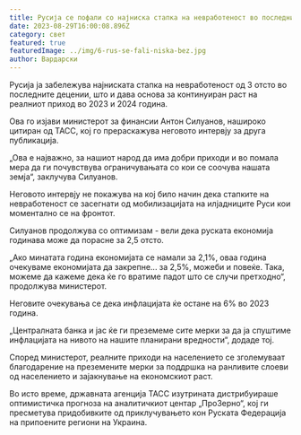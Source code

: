 ```yaml
---
title: Русија се пофали со најниска стапка на невработеност во последните децении
date: 2023-08-29T16:00:08.896Z
category: свет
featured: true
featuredImage: ../img/6-rus-se-fali-niska-bez.jpg
author: Вардарски
---
```

Русија ја забележува најниската стапка на невработеност од 3 отсто во последните децении, што и дава основа за континуиран раст на реалниот приход во 2023 и 2024 година.

Ова го изјави министерот за финансии Антон Силуанов, нашироко цитиран од ТАСС, кој го прераскажува неговото интервју за друга публикација.

„Ова е најважно, за нашиот народ да има добри приходи и во помала мера да ги почувствува ограничувањата со кои се соочува нашата земја“, заклучува Силуанов.

Неговото интервју не покажува на кој било начин дека стапките на невработеност се засегнати од мобилизацијата на илјадниците Руси кои моментално се на фронтот.

Силуанов продолжува со оптимизам - вели дека руската економија годинава може да порасне за 2,5 отсто.

„Ако минатата година економијата се намали за 2,1%, оваа година очекуваме економијата да закрепне... за 2,5%, можеби и повеќе. Така, можеме да кажеме дека ќе го вратиме падот што се случи претходно“, продолжува министерот.

Неговите очекувања се дека инфлацијата ќе остане на 6% во 2023 година.

„Централната банка и јас ќе ги преземеме сите мерки за да ја спуштиме инфлацијата на нивото на нашите планирани вредности“, додаде тој.

Според министерот, реалните приходи на населението се зголемуваат благодарение на преземените мерки за поддршка на ранливите слоеви од населението и зајакнување на економскиот раст.

Во исто време, државната агенција ТАСС изутрината дистрибуираше оптимистичка прогноза на аналитичкиот центар „ПроЗерно“, кој ги пресметува придобивките од приклучувањето кон Руската Федерација на припоените региони на Украина.